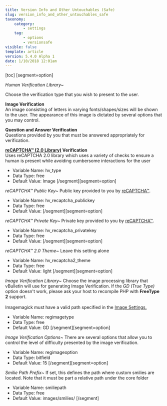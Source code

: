 ```yaml
---
title: Version Info and Other Untouchables (Safe)
slug: version_info_and_other_untouchables_safe
taxonomy:
    category:
        - settings
    tag:
        - options
        - versionsafe
visible: false
template: article
version: 5.4.0 Alpha 1
date: 1/10/2018 12:01am
---
```


[toc]
[segment=option]

*Human Verification Library~*
<div>Choose the verification type that you wish to present to the user.</div>

<div style="font-weight:bold; margin-top:1em">Image Verification</div>
<div>An image consisting of letters in varying fonts/shapes/sizes will be shown to the user. The appearance of this image is dictated by several options that you may control.</div>

<div style="font-weight:bold; margin-top:1em">Question and Answer Verification</div>
<div>Questions provided by you that must be answered appropriately for verification.</div>

<div style="font-weight:bold; margin-top:1em"><a href="http://www.google.com/recaptcha" target="_blank">reCAPTCHA&trade; (2.0 Library)</a> Verification</div>
<div>Uses reCAPTCHA 2.0 library which uses a variety of checks to ensure a human is present while avoiding cumbersome interactions for the user</div>



- Variable Name: hv_type
- Data Type: free
- Default Value: Image
[/segment][segment=option]

*reCAPTCHA&trade; Public Key~*
Public key provided to you by <a href="http://www.google.com/recaptcha" target="_blank">reCAPTCHA&trade;</a>.



- Variable Name: hv_recaptcha_publickey
- Data Type: free
- Default Value: 
[/segment][segment=option]

*reCAPTCHA&trade; Private Key~*
Private key provided to you by <a href="http://www.google.com/recaptcha" target="_blank">reCAPTCHA&trade;</a>.



- Variable Name: hv_recaptcha_privatekey
- Data Type: free
- Default Value: 
[/segment][segment=option]

*reCAPTCHA&trade; 2.0 Theme~*
Leave this setting alone



- Variable Name: hv_recaptcha2_theme
- Data Type: free
- Default Value: light
[/segment][segment=option]

*Image Verification Library~*
Choose the image processing library that vBulletin will use for generating Image Verification.  If the <em>GD (True Type)</em> option doesn't work, please ask your host to recompile PHP with <strong>FreeType 2</strong> support.
<br /><br />Imagemagick must have a valid path specified in the <a href="admincp/options.php?dogroup=imagesettings">Image Settings.</a>



- Variable Name: regimagetype
- Data Type: free
- Default Value: GD
[/segment][segment=option]

*Image Verification Options~*
There are several options that allow you to control the level of difficulty presented by the image verification.



- Variable Name: regimageoption
- Data Type: bitfield
- Default Value: 15
[/segment][segment=option]

*Smilie Path Prefix~*
If set, this defines the path where custom smilies are located.  Note that it must be part a relative path under the core folder



- Variable Name: smiliepath
- Data Type: free
- Default Value: images/smilies/
[/segment]